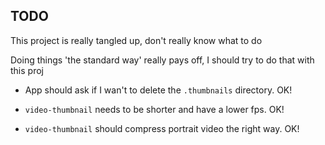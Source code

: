 ## TODO
This project is really tangled up, don't really know what to do

Doing things 'the standard way' really pays off, I should try to do that with this proj

- App should ask if I wan't to delete the `.thumbnails` directory. OK!

- `video-thumbnail` needs to be shorter and have a lower fps. OK!
- `video-thumbnail` should compress portrait video the right way. OK!

